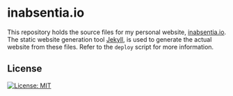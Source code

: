 # inabsentia.io

This repository holds the source files for my personal website, [inabsentia.io](https://inabsentia.io). The static website generation tool [Jekyll](https://jekyllrb.com), is used to generate the actual website from these files. Refer to the `deploy` script for more information.

## License 
[![License: MIT](https://img.shields.io/badge/License-MIT-yellow.svg)](LICENSE.md)
